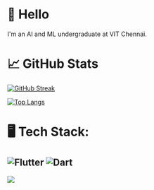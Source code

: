 # 👋 Hello
I'm an AI and ML undergraduate at VIT Chennai.

# 📈 GitHub Stats

[![GitHub Streak](https://github-readme-streak-stats.herokuapp.com?user=misbah-anwar&theme=holi-theme)](https://git.io/streak-stats)

[![Top Langs](https://github-readme-stats.vercel.app/api/top-langs/?username=misbah-anwar&layout=compact&theme=holi)](https://github.com/misbah-anwar)

# 🖥️ Tech Stack:

![Flutter](https://img.shields.io/badge/Flutter-%23150458.svg?style=flat&logo=Flutter&logoColor=white) ![Dart](https://img.shields.io/badge/Dart-%23150458.svg?style=flat&logo=Dart&logoColor=white)
---
[![](https://visitcount.itsvg.in/api?id=misbah-anwar&label=Profile%20Views%3A&color=6&icon=5&pretty=false)](https://visitcount.itsvg.in)
